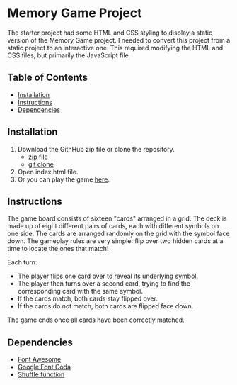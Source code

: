 # Memory Game Project

The starter project had some HTML and CSS styling to display a static version of the Memory Game project. I needed to convert this project from a static project to an interactive one. This required modifying the HTML and CSS files, but primarily the JavaScript file.

## Table of Contents

* [Installation](#installation)
* [Instructions](#instructions)
* [Dependencies](#dependencies)

## Installation

1. Download the GithHub zip file or clone the repository.
	* [zip file](https://github.com/torralbapatrick/fend-project-memory-game/archive/master.zip)
	* [git clone](https://github.com/torralbapatrick/fend-project-memory-game)
2. Open index.html file.
3. Or you can play the game [here](https://torralbapatrick.github.io/fend-project-memory-game/).

## Instructions

The game board consists of sixteen "cards" arranged in a grid. The deck is made up of eight different pairs of cards, each with different symbols on one side. The cards are arranged randomly on the grid with the symbol face down. The gameplay rules are very simple: flip over two hidden cards at a time to locate the ones that match!

Each turn:

* The player flips one card over to reveal its underlying symbol.
* The player then turns over a second card, trying to find the corresponding card with the same symbol.
* If the cards match, both cards stay flipped over.
* If the cards do not match, both cards are flipped face down.

The game ends once all cards have been correctly matched.

## Dependencies

* [Font Awesome](https://fontawesome.com/)
* [Google Font Coda](https://fonts.google.com/specimen/Coda)
* [Shuffle function](http://stackoverflow.com/a/2450976)